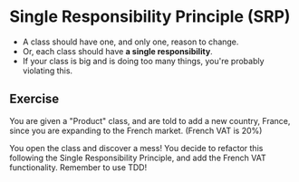 # Single Responsibility Principle (SRP)

* A class should have one, and only one, reason to change.
* Or, each class should have **a single responsibility**.
* If your class is big and is doing too many things, you're probably violating this.

## Exercise
You are given a "Product" class, and are told to add a new country, France, since you are expanding to the French market. (French VAT is 20%)

You open the class and discover a mess! You decide to refactor this following the Single Responsibility Principle, and add the French VAT functionality. Remember to use TDD!